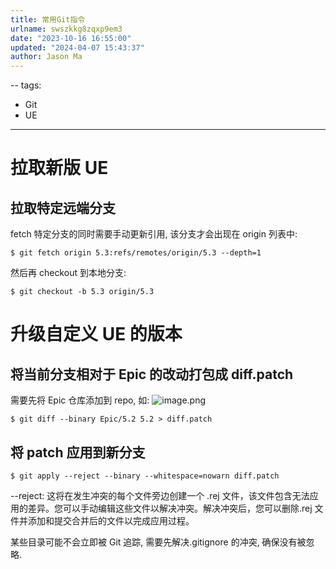 ```yaml
---
title: 常用Git指令
urlname: swszkkg8zqxp9em3
date: "2023-10-16 16:55:00"
updated: "2024-04-07 15:43:37"
author: Jason Ma
---
```


--
tags:

- Git
- UE

---

# 拉取新版 UE

## 拉取特定远端分支

fetch 特定分支的同时需要手动更新引用, 该分支才会出现在 origin 列表中:

```
$ git fetch origin 5.3:refs/remotes/origin/5.3 --depth=1
```

然后再 checkout 到本地分支:

```
$ git checkout -b 5.3 origin/5.3
```

# 升级自定义 UE 的版本

## 将当前分支相对于 Epic 的改动打包成 diff.patch

需要先将 Epic 仓库添加到 repo, 如:
![image.png](/images/yuqueAssets/Fmrpo7LYBwSZ07aYpGrhkPF2KsAm.png)

```
$ git diff --binary Epic/5.2 5.2 > diff.patch
```

## 将 patch 应用到新分支

```
$ git apply --reject --binary --whitespace=nowarn diff.patch
```

--reject: 这将在发生冲突的每个文件旁边创建一个 .rej 文件，该文件包含无法应用的差异。您可以手动编辑这些文件以解决冲突。解决冲突后，您可以删除.rej 文件并添加和提交合并后的文件以完成应用过程。

某些目录可能不会立即被 Git 追踪, 需要先解决.gitignore 的冲突, 确保没有被忽略.
